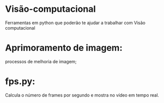 # Visão-computacional
Ferramentas em python que poderão te ajudar a trabalhar com Visão computacional

# Aprimoramento de imagem:  
processos de melhoria de imagem;

# fps.py:  
Calcula o número de frames por segundo e mostra no vídeo em tempo real.
